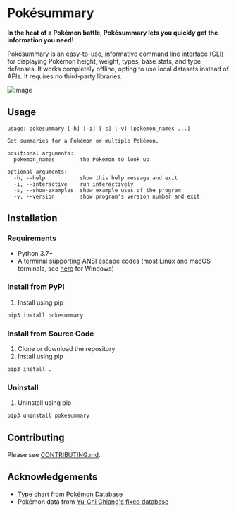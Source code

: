 # Pokésummary
**In the heat of a Pokémon battle,
Pokésummary lets you quickly get the information you need!**

Pokésummary is an easy-to-use, informative command line interface (CLI)
for displaying Pokémon height, weight, types, base stats, and type defenses.
It works completely offline, opting to use local datasets instead of APIs.
It requires no third-party libraries.

![image](https://user-images.githubusercontent.com/29507110/113649578-adaebe00-965c-11eb-992f-7a0e2b051967.png)


## Usage
```console
usage: pokesummary [-h] [-i] [-s] [-v] [pokemon_names ...]

Get summaries for a Pokémon or multiple Pokémon.

positional arguments:
  pokemon_names        the Pokémon to look up

optional arguments:
  -h, --help           show this help message and exit
  -i, --interactive    run interactively
  -s, --show-examples  show example uses of the program
  -v, --version        show program's version number and exit
```

## Installation

### Requirements
- Python 3.7+
- A terminal supporting ANSI escape codes
(most Linux and macOS terminals,
see [here](https://superuser.com/questions/413073/windows-console-with-ansi-colors-handling) for Windows)

### Install from PyPI
1. Install using pip
```sh
pip3 install pokesummary
```

### Install from Source Code
1. Clone or download the repository
2. Install using pip
```sh
pip3 install .
```

### Uninstall
1. Uninstall using pip
```sh
pip3 uninstall pokesummary
```

## Contributing
Please see [CONTRIBUTING.md](./CONTRIBUTING.md).

## Acknowledgements
- Type chart from [Pokémon Database](https://pokemondb.net/type)
- Pokémon data from [Yu-Chi Chiang's fixed database](https://www.kaggle.com/mrdew25/pokemon-database/discussion/165031)
